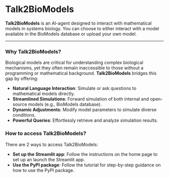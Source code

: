# Talk2BioModels

**Talk2BioModels** is an AI-agent designed to interact with mathematical models in systems biology. You can choose to either interact with a model available in the BioModels database or upload your own model.

---

### Why Talk2BioModels?

Biological models are critical for understanding complex biological mechanisms, yet they often remain inaccessible to those without a programming or mathematical background. **Talk2BioModels** bridges this gap by offering:

- **Natural Language Interaction**: Simulate or ask questions to mathematical models directly.
- **Streamlined Simulations**: Forward simulation of both internal and open-source models (e.g., BioModels database).
- **Dynamic Adjustments**: Modify model parameters to simulate diverse conditions.
- **Powerful Queries**: Effortlessly retrieve and analyze simulation results.

### How to access Talk2BioModels?

There are 2 ways to access Talk2BioModels:

- **Set up the Streamlit app**: Follow the instructions on the home page to set up an launch the Streamlit app.
- **Use the PyPI package**: Follow the tutorial for step-by-step guidance on how to use the PyPI package.
